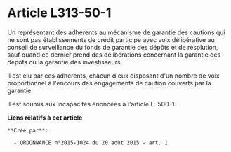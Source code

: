 # Article L313-50-1

Un représentant des adhérents au mécanisme de garantie des cautions qui ne sont pas établissements de crédit participe avec
voix délibérative au conseil de surveillance du fonds de garantie des dépôts et de résolution, sauf quand ce dernier prend
des délibérations concernant la garantie des dépôts ou la garantie des investisseurs. 

Il est élu par ces adhérents, chacun d'eux disposant d'un nombre de voix proportionnel à l'encours des engagements de caution
couverts par la garantie. 

Il est soumis aux incapacités énoncées à l'article L. 500-1.

**Liens relatifs à cet article**

	**Créé par**:

	  - ORDONNANCE n°2015-1024 du 20 août 2015 - art. 1
